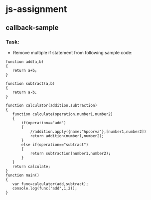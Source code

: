 # js-assignment

## callback-sample
### Task: 
  - Remove multiple if statement from following sample code:
 
 ```
 function add(a,b)
{    
    return a+b;
}

function subtract(a,b)
{
    return a-b;
}

function calculator(addition,subtraction)
{
    function calculate(operation,number1,number2)
    { 
        if(operation=="add")
        {
            //addition.apply({name:"Apoorva"},[number1,number2])
            return addition(number1,number2);
        }        
        else if(operation=="subtract")
        {
            return subtraction(number1,number2);
        }
    }
    return calculate;
}
function main()
{
    var func=calculator(add,subtract);
    console.log(func("add",1,2));    
}

 ```
